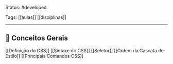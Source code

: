 
Status: #developed 

Tags: [[aulas]] [[disciplinas]]

------

## 📝 Conceitos Gerais

[[Definição do CSS]]
[[Sintaxe do CSS]]
[[Seletor]]
[[Ordem da Cascata de Estilo]]
[[Principais Comandos CSS]]
